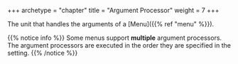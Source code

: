 +++
archetype = "chapter"
title = "Argument Processor"
weight = 7
+++

The unit that handles the arguments of a [Menu]({{% ref "menu" %}}).

{{% notice info %}}
Some menus support **multiple** argument processors. The argument processors are executed in the order they are specified in the setting.
{{% /notice %}}
